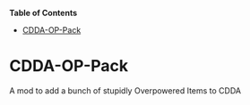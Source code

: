 <!-- START doctoc generated TOC please keep comment here to allow auto update -->
<!-- DON'T EDIT THIS SECTION, INSTEAD RE-RUN doctoc TO UPDATE -->
**Table of Contents**  

- [CDDA-OP-Pack](#cdda-op-pack)

<!-- END doctoc generated TOC please keep comment here to allow auto update -->

# CDDA-OP-Pack
A mod to add a bunch of stupidly Overpowered Items to CDDA
